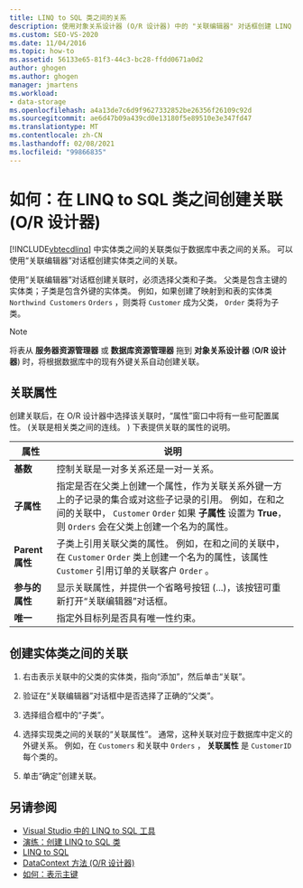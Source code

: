 ```yaml
---
title: LINQ to SQL 类之间的关系
description: 使用对象关系设计器 (O/R 设计器) 中的 "关联编辑器" 对话框创建 LINQ to SQL 实体类之间的关联。
ms.custom: SEO-VS-2020
ms.date: 11/04/2016
ms.topic: how-to
ms.assetid: 56133e65-81f3-44c3-bc28-ffdd0671a0d2
author: ghogen
ms.author: ghogen
manager: jmartens
ms.workload:
- data-storage
ms.openlocfilehash: a4a13de7c6d9f9627332852be26356f26109c92d
ms.sourcegitcommit: ae6d47b09a439cd0e13180f5e89510e3e347fd47
ms.translationtype: MT
ms.contentlocale: zh-CN
ms.lasthandoff: 02/08/2021
ms.locfileid: "99866835"
---
```

# <a name="how-to-create-an-association-between-linq-to-sql-classes-or-designer"></a>如何：在 LINQ to SQL 类之间创建关联 (O/R 设计器) 
[!INCLUDE[vbtecdlinq](../data-tools/includes/vbtecdlinq_md.md)] 中实体类之间的关联类似于数据库中表之间的关系。 可以使用“关联编辑器”对话框创建实体类之间的关联。

使用“关联编辑器”对话框创建关联时，必须选择父类和子类。 父类是包含主键的实体类；子类是包含外键的实体类。 例如，如果创建了映射到和表的实体类 `Northwind Customers` `Orders` ，则类将 `Customer` 成为父类， `Order` 类将为子类。

> [!NOTE]
> 将表从 **服务器资源管理器** 或 **数据库资源管理器** 拖到 **对象关系设计器** (**O/R 设计器**) 时，将根据数据库中的现有外键关系自动创建关联。

## <a name="association-properties"></a>关联属性
创建关联后，在 O/R 设计器中选择该关联时，“属性”窗口中将有一些可配置属性。  (关联是相关类之间的连线。 ) 下表提供关联的属性的说明。

|属性|说明|
|--------------|-----------------|
|**基数**|控制关联是一对多关系还是一对一关系。|
|**子属性**|指定是否在父类上创建一个属性，作为关联关系外键一方上的子记录的集合或对这些子记录的引用。 例如，在和之间的关联中， `Customer` `Order` 如果 **子属性** 设置为 **True**，则 `Orders` 会在父类上创建一个名为的属性。|
|**Parent 属性**|子类上引用关联父类的属性。 例如，在和之间的关联中，在 `Customer` `Order` 类上创建一个名为的属性，该属性 `Customer` 引用订单的关联客户 `Order` 。|
|**参与的属性**|显示关联属性，并提供一个省略号按钮 (...)，该按钮可重新打开“关联编辑器”对话框。|
|**唯一**|指定外目标列是否具有唯一性约束。|

## <a name="to-create-an-association-between-entity-classes"></a>创建实体类之间的关联

1. 右击表示关联中的父类的实体类，指向“添加”，然后单击“关联”。

2. 验证在“关联编辑器”对话框中是否选择了正确的“父类”。

3. 选择组合框中的“子类”。

4. 选择实现类之间的关联的“关联属性”。 通常，这种关联对应于数据库中定义的外键关系。 例如，在 `Customers` 和关联中 `Orders` ， **关联属性** 是 `CustomerID` 每个类的。

5. 单击“确定”创建关联。

## <a name="see-also"></a>另请参阅

- [Visual Studio 中的 LINQ to SQL 工具](../data-tools/linq-to-sql-tools-in-visual-studio2.md)
- [演练：创建 LINQ to SQL 类](how-to-create-linq-to-sql-classes-mapped-to-tables-and-views-o-r-designer.md)
- [LINQ to SQL](/dotnet/framework/data/adonet/sql/linq/index)
- [DataContext 方法 (O/R 设计器) ](../data-tools/datacontext-methods-o-r-designer.md)
- [如何：表示主键](/dotnet/framework/data/adonet/sql/linq/how-to-represent-primary-keys)
